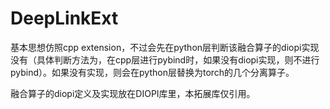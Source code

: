 # DeepLinkExt

基本思想仿照cpp extension，不过会先在python层判断该融合算子的diopi实现没有（具体判断方法为，在cpp层进行pybind时，如果没有diopi实现，则不进行pybind）。如果没有实现，则会在python层替换为torch的几个分离算子。

融合算子的diopi定义及实现放在DIOPI库里，本拓展库仅引用。